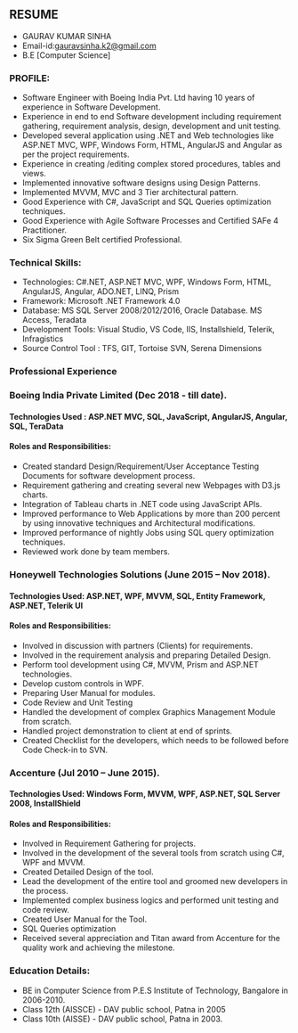 ## RESUME

- GAURAV KUMAR SINHA
- Email-id:gauravsinha.k2@gmail.com
- B.E [Computer Science] 

### PROFILE:

- Software Engineer with Boeing India Pvt. Ltd having 10 years of experience in Software Development.
- Experience in end to end Software development including requirement gathering, requirement analysis, design, development and unit testing.
- Developed several application using .NET and Web technologies like ASP.NET MVC, WPF, Windows Form, HTML, AngularJS and Angular as per the project requirements.
- Experience in creating /editing complex stored procedures, tables and views.
- Implemented innovative software designs using Design Patterns.
- Implemented MVVM, MVC and 3 Tier architectural pattern.
- Good Experience with C#, JavaScript and SQL Queries optimization techniques.
- Good Experience with Agile Software Processes and Certified SAFe 4 Practitioner.
- Six Sigma Green Belt certified Professional.

### Technical Skills:

- Technologies: C#.NET, ASP.NET MVC, WPF, Windows Form, HTML, AngularJS, Angular, ADO.NET, LINQ, Prism
- Framework: Microsoft .NET Framework 4.0
- Database: MS SQL Server 2008/2012/2016, Oracle Database. MS Access, Teradata
- Development Tools: Visual Studio, VS Code, IIS, Installshield, Telerik, Infragistics
- Source Control Tool : TFS, GIT, Tortoise SVN, Serena Dimensions


### Professional Experience

### Boeing India Private Limited (Dec 2018 - till date).

#### Technologies Used : ASP.NET MVC, SQL, JavaScript, AngularJS, Angular, SQL, TeraData
#### Roles and Responsibilities:
- Created standard Design/Requirement/User Acceptance Testing Documents for software development process.
- Requirement gathering and creating several new Webpages with D3.js charts.
- Integration of Tableau charts in .NET code using JavaScript APIs.
- Improved performance to Web Applications by more than 200 percent by using innovative techniques and Architectural modifications.
- Improved performance of nightly Jobs using SQL query optimization techniques.
- Reviewed work done by team members.

### Honeywell Technologies Solutions (June 2015 – Nov 2018).

#### Technologies Used: ASP.NET, WPF, MVVM, SQL, Entity Framework, ASP.NET, Telerik UI
#### Roles and Responsibilities:
- Involved in discussion with partners (Clients) for requirements.
- Involved in the requirement analysis and preparing Detailed Design.
- Perform tool development using C#, MVVM, Prism and ASP.NET technologies.
- Develop custom controls in WPF.
- Preparing User Manual for modules.
- Code Review and Unit Testing
- Handled the development of complex Graphics Management Module from scratch.
- Handled project demonstration to client at end of sprints.
- Created Checklist for the developers, which needs to be followed before Code Check-in to SVN.

### Accenture (Jul 2010 – June 2015).

#### Technologies Used: Windows Form, MVVM, WPF, ASP.NET, SQL Server 2008, InstallShield
#### Roles and Responsibilities:
- Involved in Requirement Gathering for projects.
- Involved in the development of the several tools from scratch using C#, WPF and MVVM.
- Created Detailed Design of the tool.
- Lead the development of the entire tool and groomed new developers in the process.
- Implemented complex business logics and performed unit testing and code review.
- Created User Manual for the Tool.
- SQL Queries optimization
- Received several appreciation and Titan award from Accenture for the quality work and achieving the milestone.

### Education Details:
- BE in Computer Science from P.E.S Institute of Technology, Bangalore in 2006-2010.
- Class 12th (AISSCE) - DAV public school, Patna in 2005
- Class 10th (AISSE) - DAV public school, Patna in 2003.

